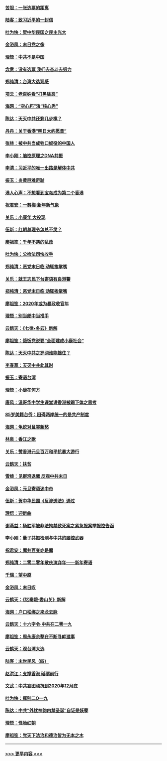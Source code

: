 #### [苦胆：一张选票的距离](../pages/nsc993/n11788914.md?t=01131255) 
#### [陆客：致习近平的一封信](../pages/nsc993/n11788867.md?t=01131255) 
#### [吐为快：贺中华民国之民主光大](../pages/nsc993/n11788618.md?t=01131255) 
#### [金浴凤：末日党之像](../pages/nsc993/n11787475.md?t=01131255) 
#### [理悟：中共不是中国](../pages/nsc993/n11787463.md?t=01131255) 
#### [念贲：没有选票  我们去奋斗去努力](../pages/nsc993/n11787398.md?t=01131255) 
#### [郑纯清：台湾大选观感](../pages/nsc993/n11786210.md?t=01131255) 
#### [项云：老百姓看“打黑除恶”](../pages/nsc993/n11785398.md?t=01131255) 
#### [海网：“空心朽”演“核心秀”](../pages/nsc993/n11783874.md?t=01131255) 
#### [陈达：天灭中共还剩几步棋？](../pages/nsc993/n11783719.md?t=01131255) 
#### [丹丹：关于香港“明日大屿愿景”](../pages/nsc993/n11783273.md?t=01131255) 
#### [张林：被中共当成牲口奴役的中国人](../pages/nsc993/n11782397.md?t=01131255) 
#### [李小刚：脑控原理之DNA共振](../pages/nsc993/n11780962.md?t=01131255) 
#### [李清：习近平的唯一出路是解体中共](../pages/nsc993/n11780866.md?t=01131255) 
#### [振玉：炎黄巨难奇耻](../pages/nsc993/n11779632.md?t=01131255) 
#### [港人心声：不想看到宝岛成为第二个香港](../pages/nsc993/n11778817.md?t=01131255) 
#### [祝君安：一剪梅‧新年新气象](../pages/nsc993/n11776340.md?t=01131255) 
#### [关乐：小康年 大役现](../pages/nsc993/n11774213.md?t=01131255) 
#### [伍新：红朝总理令怎总不灵？](../pages/nsc993/n11770813.md?t=01131255) 
#### [廖祖笙：千年不遇的乱政](../pages/nsc993/n11770373.md?t=01131255) 
#### [吐为快：公检法司快收手](../pages/nsc993/n11770359.md?t=01131255) 
#### [郑纯清：恶党末日临 动辄挨掌嘴](../pages/nsc993/n11769912.md?t=01131255) 
#### [关乐：就王志民下台寄语有良港警](../pages/nsc993/n11769903.md?t=01131255) 
#### [郑纯清：恶党末日临 动辄挨掌嘴](../pages/nsc993/n11769356.md?t=01131255) 
#### [廖祖笙：2020年或为暴政收官年](../pages/nsc993/n11768216.md?t=01131255) 
#### [理悟：别当郎中当推手](../pages/nsc993/n11768243.md?t=01131255) 
#### [云鹤天：《七律▪冬云》新解](../pages/nsc993/n11768204.md?t=01131255) 
#### [廖祖笙：饿饭党说要“全面建成小康社会”](../pages/nsc993/n11767482.md?t=01131255) 
#### [陈达：天灭中共之罗网谁能挡住？](../pages/nsc993/n11767465.md?t=01131255) 
#### [李春草：天灭中共此其时](../pages/nsc993/n11767452.md?t=01131255) 
#### [振玉：寄语台湾](../pages/nsc993/n11767432.md?t=01131255) 
#### [理悟：小康在何方](../pages/nsc993/n11767394.md?t=01131255) 
#### [唐风：温哥华中学生课堂讲香港被踢下体之思考](../pages/nsc993/n11766848.md?t=01131255) 
#### [85岁美籍台侨：阻碍两岸统一的是共产制度](../pages/nsc993/n11765043.md?t=01131255) 
#### [海网：龟蛇对鼠哭新愁](../pages/nsc993/n11764895.md?t=01131255) 
#### [林泉：香江之歌](../pages/nsc993/n11764415.md?t=01131255) 
#### [关乐：赞香港元旦百万和平抗暴大游行](../pages/nsc993/n11764382.md?t=01131255) 
#### [云鹤天：扶贫](../pages/nsc993/n11764245.md?t=01131255) 
#### [雪绮：见群鸡退鹰  反观中共末日](../pages/nsc993/n11762112.md?t=01131255) 
#### [金浴凤：元旦寄语迷中帝](../pages/nsc993/n11761788.md?t=01131255) 
#### [伍新：贺中华民国《反渗透法》通过](../pages/nsc993/n11761994.md?t=01131255) 
#### [理悟：迎新曲](../pages/nsc993/n11761152.md?t=01131255) 
#### [谢燕益：杨胜军被非法拘禁致死案之紧急报案举报控告函](../pages/nsc993/n11756134.md?t=01131255) 
#### [李小刚：量子共振检测与中共的脑控武器](../pages/nsc993/n11754518.md?t=01131255) 
#### [祝君安：魔共百变亦是魔](../pages/nsc993/n11754469.md?t=01131255) 
#### [郑纯清：二零二零年散伙演弃年——新年寄语](../pages/nsc993/n11754195.md?t=01131255) 
#### [千瑞：望中原](../pages/nsc993/n11754159.md?t=01131255) 
#### [金浴凤：末日叹](../pages/nsc993/n11752359.md?t=01131255) 
#### [云鹤天：《忆秦娥‧娄山关》新解](../pages/nsc993/n11752348.md?t=01131255) 
#### [海网：户口松绑之来龙去脉](../pages/nsc993/n11752328.md?t=01131255) 
#### [云鹤天：十六字令‧中共在二零一九](../pages/nsc993/n11752305.md?t=01131255) 
#### [廖祖笙：周永康余孽在不断寻衅滋事](../pages/nsc993/n11751013.md?t=01131255) 
#### [云鹤天：观台湾大选](../pages/nsc993/n11751007.md?t=01131255) 
#### [陆客：末世民风（四）](../pages/nsc993/n11749203.md?t=01131255) 
#### [赵洪江：支撑香港 砥砺前行](../pages/nsc993/n11748482.md?t=01131255) 
#### [文武：中共妄图顽抗到2020年12月底](../pages/nsc993/n11748446.md?t=01131255) 
#### [吐为快：挥别二O一九](../pages/nsc993/n11748411.md?t=01131255) 
#### [陈达：中共“外扰神韵内禁圣诞”自证是妖孽](../pages/nsc993/n11748226.md?t=01131255) 
#### [理悟：怪胎红朝](../pages/nsc993/n11748206.md?t=01131255) 
#### [廖祖笙：党天下法治和德治皆为无本之木](../pages/nsc993/n11748135.md?t=01131255) 

----
#### [ >>> 更早内容 <<< ](../indexes/nsc993-earlier.md)

